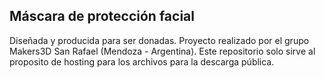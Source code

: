 ## Máscara de protección facial
Diseñada y producida para ser donadas. Proyecto realizado por el grupo Makers3D San Rafael (Mendoza - Argentina).
Este repositorio solo sirve al proposito de hosting para los archivos para la descarga pública.
